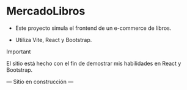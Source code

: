 # MercadoLibros

- Este proyecto simula el frontend de un e-commerce de libros.

- Utiliza Vite, React y Bootstrap.

> [!IMPORTANT]
> El sitio está hecho con el fin de demostrar mis habilidades en React y Bootstrap.
>
> — Sitio en construcción —
